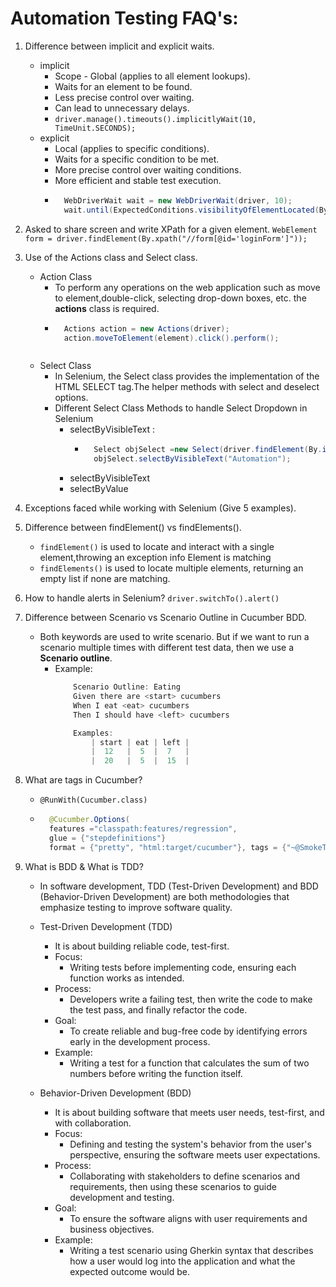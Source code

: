 # Automation Testing FAQ's:
1. Difference between implicit and explicit waits.
    - implicit
        - Scope - Global (applies to all element lookups).
        - Waits for an element to be found.
        - Less precise control over waiting.
        - Can lead to unnecessary delays.
        - `driver.manage().timeouts().implicitlyWait(10, TimeUnit.SECONDS); `
    - explicit
        - Local (applies to specific conditions).	
        - Waits for a specific condition to be met.
        - More precise control over waiting conditions.
        - More efficient and stable test execution.
        - ```Java
            WebDriverWait wait = new WebDriverWait(driver, 10); 
            wait.until(ExpectedConditions.visibilityOfElementLocated(By.id("myElement")));
            ```

2. Asked to share screen and write XPath for a given element.
    `WebElement form = driver.findElement(By.xpath("//form[@id='loginForm']")); `

3. Use of the Actions class and Select class.
    - Action Class
        - To perform any operations on the web application such as move to element,double-click, selecting drop-down boxes, etc. the **actions** class is required.
        - ```Java 
            Actions action = new Actions(driver);
            action.moveToElement(element).click().perform();
        ```
    - Select Class
        - In Selenium, the Select class provides the implementation of the HTML SELECT tag.The helper methods with select and deselect options.
        - Different Select Class Methods to handle Select Dropdown in Selenium
            - selectByVisibleText :
                - ```Java
                    Select objSelect =new Select(driver.findElement(By.id("search-box")));
                    objSelect.selectByVisibleText("Automation");
                    ```
            - selectByVisibleText
            - selectByValue          

4. Exceptions faced while working with Selenium (Give 5 examples).
5. Difference between findElement() vs findElements().
    - `findElement()` is used to locate and interact with a single element,throwing an exception info Element is matching
    - `findElements()` is used to locate multiple elements, returning an empty list if none are matching.

6. How to handle alerts in Selenium?
    `driver.switchTo().alert()`

7. Difference between Scenario vs Scenario Outline in Cucumber BDD.
    - Both keywords are used to write scenario. But if we want to run a scenario multiple times with different test data, then we use a **Scenario outline**.
        - Example:
            ```java
                Scenario Outline: Eating
                Given there are <start> cucumbers
                When I eat <eat> cucumbers
                Then I should have <left> cucumbers

                Examples:
                    | start | eat | left |
                    |  12   |  5  |  7   |
                    |  20   |  5  |  15  |
            ```

8. What are tags in Cucumber?
    - `@RunWith(Cucumber.class) `
    - ```java 
        @Cucumber.Options(
        features ="classpath:features/regression",
        glue = {"stepdefinitions"}
        format = {"pretty", "html:target/cucumber"}, tags = {"~@SmokeTest"})`
        ```

9. What is BDD & What is TDD?
    - In software development, TDD (Test-Driven Development) and BDD (Behavior-Driven Development) are both methodologies that emphasize testing to improve software quality.
    - Test-Driven Development (TDD)
        - It is about building reliable code, test-first. 
        - Focus:
            - Writing tests before implementing code, ensuring each function works as intended. 
        - Process:
            - Developers write a failing test, then write the code to make the test pass, and finally refactor the code. 
        - Goal:
            - To create reliable and bug-free code by identifying errors early in the development process. 
        - Example:
            - Writing a test for a function that calculates the sum of two numbers before writing the function itself. 
    
    - Behavior-Driven Development (BDD)
        - It is about building software that meets user needs, test-first, and with collaboration. 
        - Focus:
            - Defining and testing the system's behavior from the user's perspective, ensuring the software meets user expectations. 
        - Process:
            - Collaborating with stakeholders to define scenarios and requirements, then using these scenarios to guide development and testing.  
        - Goal:
            - To ensure the software aligns with user requirements and business objectives. 
        - Example:
            - Writing a test scenario using Gherkin syntax that describes how a user would log into the application and what the expected outcome would be. 



